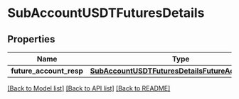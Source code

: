 # SubAccountUSDTFuturesDetails

## Properties
Name | Type | Description | Notes
------------ | ------------- | ------------- | -------------
**future_account_resp** | [**SubAccountUSDTFuturesDetailsFutureAccountResp**](SubAccountUSDTFuturesDetailsFutureAccountResp.md) |  | 

[[Back to Model list]](../README.md#documentation-for-models) [[Back to API list]](../README.md#documentation-for-api-endpoints) [[Back to README]](../README.md)

